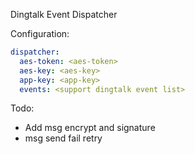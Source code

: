 Dingtalk Event Dispatcher

Configuration:

```yaml
dispatcher:
  aes-token: <aes-token>
  aes-key: <aes-key>
  app-key: <app-key>
  events: <support dingtalk event list>
```


Todo:
* Add msg encrypt and signature
* msg send fail retry